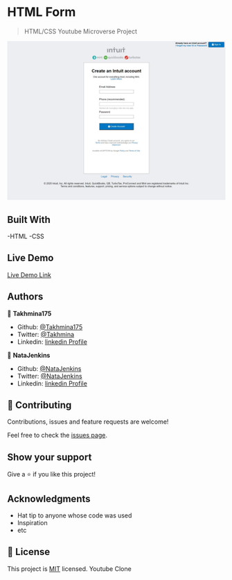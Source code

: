# HTML Form

> HTML/CSS Youtube Microverse Project

![screenshot](./Images/Preview.jpg)

## Built With

-HTML
-CSS

## Live Demo

[Live Demo Link](https://natajenkins.github.io/HtmlForms/)

## Authors

👤 **Takhmina175**

- Github: [@Takhmina175](https://github.com/Takhmina175)
- Twitter: [@Takhmina](https://twitter.com/Takhmin73630110)
- Linkedin: [linkedin Profile](https://www.linkedin.com/in/takhmina-makhkamova-7628136b/)

👤 **NataJenkins**

- Github: [@NataJenkins](https://github.com/Takhmina175)
- Twitter: [@NataJenkins](https://twitter.com/NataJenkins)
- Linkedin: [linkedin Profile](https://www.linkedin.com/in/natalia-macias-a11a20187/)

## 🤝 Contributing

Contributions, issues and feature requests are welcome!

Feel free to check the [issues page](issues/).

## Show your support

Give a ⭐️ if you like this project!

## Acknowledgments

- Hat tip to anyone whose code was used
- Inspiration
- etc

## 📝 License

This project is [MIT](lic.url) licensed. Youtube Clone
